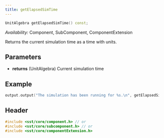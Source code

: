 ```yaml
---
title: getElapsedSimTime
---
```


```cpp
UnitAlgebra getElapsedSimTime() const;
```
*Availability:* Component, SubComponent, ComponentExtension

Returns the current simulation time as a time with units.

## Parameters
* **returns** (UnitAlgebra) Current simulation time


## Example

<!--- SOURCE_CODE: None --->
```cpp
output.output("The simulation has been running for %s.\n", getElapsedSimTime().toStringBestSI().c_str());
```

## Header
```cpp
#include <sst/core/component.h> // or
#include <sst/core/subcomponent.h> // or
#include <sst/core/componentExtension.h>
```
